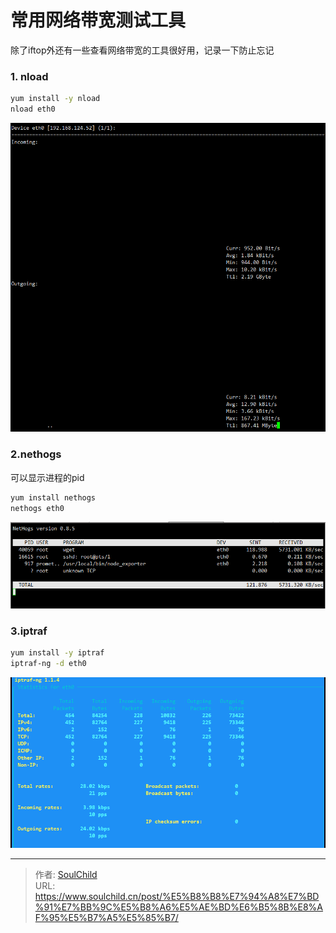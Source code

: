 # 常用网络带宽测试工具


<!--more-->

除了iftop外还有一些查看网络带宽的工具很好用，记录一下防止忘记

### 1. nload
```bash
yum install -y nload
nload eth0
```
![20230207135602.png](images/20230207135602.png "20230207135602")

### 2.nethogs
可以显示进程的pid
```bash
yum install nethogs 
nethogs eth0
```
![20230207135348.png](images/20230207135348.png "20230207135348")

### 3.iptraf 
```bash
yum install -y iptraf
iptraf-ng -d eth0
```
![20230207135711.png](images/20230207135711.png "20230207135711")

---

> 作者: [SoulChild](https://www.soulchild.cn)  
> URL: https://www.soulchild.cn/post/%E5%B8%B8%E7%94%A8%E7%BD%91%E7%BB%9C%E5%B8%A6%E5%AE%BD%E6%B5%8B%E8%AF%95%E5%B7%A5%E5%85%B7/  

